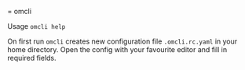 = omcli

Usage `omcli help`

On first run `omcli` creates new configuration file `.omcli.rc.yaml` in your home directory. Open the config with your favourite editor and fill in required fields.
